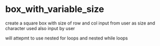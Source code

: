 # box_with_variable_size
create a square box with size of row and col input from user as size
and character used also input by user

will attepmt to use nested for loops and nested while loops 
